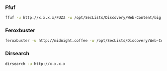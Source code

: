 ### Ffuf

```bash
ffuf -u http://x.x.x.x/FUZZ -w /opt/SecLists/Discovery/Web-Content/big.txt {-e .php,.txt,.htm,.html} {-recursion}
```

### Feroxbuster

```bash
feroxbuster -u http://midnight.coffee -w /opt/SecLists/Discovery/Web-Content/big.txt -x .php,.txt,.htm,.html
```

### Dirsearch

```bash
dirsearch -u http://x.x.x.x
```


